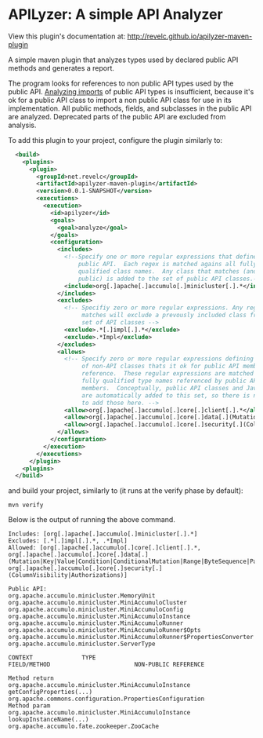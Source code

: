 <!--
  Licensed under the Apache License, Version 2.0 (the "License");
  you may not use this file except in compliance with the License.
  You may obtain a copy of the License at

      http://www.apache.org/licenses/LICENSE-2.0

  Unless required by applicable law or agreed to in writing, software
  distributed under the License is distributed on an "AS IS" BASIS,
  WITHOUT WARRANTIES OR CONDITIONS OF ANY KIND, either express or implied.
  See the License for the specific language governing permissions and
  limitations under the License.
-->

APILyzer: A simple API Analyzer
===============================

View this plugin's documentation at: http://revelc.github.io/apilyzer-maven-plugin

A simple maven plugin that analyzes types used by declared public API methods
and generates a report.

The program looks for references to non public API types used by the public API.
[Analyzing imports][1] of public API types is insufficient, because it's ok for a
public API class to import a non public API class for use in its implementation.
All public methods, fields, and subclasses in the public API are analyzed.
Deprecated parts of the public API are excluded from analysis.

To add this plugin to your project, configure the plugin similarly to:

```xml
  <build>
    <plugins>
      <plugin>
        <groupId>net.revelc</groupId>
        <artifactId>apilyzer-maven-plugin</artifactId>
        <version>0.0.1-SNAPSHOT</version>
        <executions>
          <execution>
            <id>apilyzer</id>
            <goals>
              <goal>analyze</goal>
            </goals>
            <configuration>
              <includes>
                <!--Specify one or more regular expressions that define the
                    public API.  Each regex is matched agains all fully
                    qualified class names.  Any class that matches (and is
                    public) is added to the set of public API classes.-->
                <include>org[.]apache[.]accumulo[.]minicluster[.].*</include>
              </includes>
              <excludes>
                <!-- Specifiy zero or more regular expressions. Any regex that
                     matches will exclude a prevously included class from the
                     set of API classes -->
                <exclude>.*[.]impl[.].*</exclude>
                <exclude>.*Impl</exclude>
              </excludes>
              <allows>
                <!-- Specify zero or more regular expressions defining the set
                     of non-API classes thats it ok for public API members to
                     reference.  These regular expressions are matched against
                     fully qualified type names referenced by public API
                     members.  Conceptually, public API classes and Java classes
                     are automatically added to this set, so there is no need
                     to add those here. -->
                <allow>org[.]apache[.]accumulo[.]core[.]client[.].*</allow>
                <allow>org[.]apache[.]accumulo[.]core[.]data[.](Mutation|Key|Value|Condition|ConditionalMutation|Range|ByteSequence|PartialKey|Column)</allow>
                <allow>org[.]apache[.]accumulo[.]core[.]security[.](ColumnVisibility|Authorizations)</allow>
              </allows>
            </configuration>
          </execution>
        </executions>
      </plugin>
    <plugins>
  </build>
```

and build your project, similarly to (it runs at the verify phase by default):

```
mvn verify
```

Below is the output of running the above command.

```
Includes: [org[.]apache[.]accumulo[.]minicluster[.].*]
Excludes: [.*[.]impl[.].*, .*Impl]
Allowed: [org[.]apache[.]accumulo[.]core[.]client[.].*, org[.]apache[.]accumulo[.]core[.]data[.](Mutation|Key|Value|Condition|ConditionalMutation|Range|ByteSequence|PartialKey|Column), org[.]apache[.]accumulo[.]core[.]security[.](ColumnVisibility|Authorizations)]

Public API:
org.apache.accumulo.minicluster.MemoryUnit
org.apache.accumulo.minicluster.MiniAccumuloCluster
org.apache.accumulo.minicluster.MiniAccumuloConfig
org.apache.accumulo.minicluster.MiniAccumuloInstance
org.apache.accumulo.minicluster.MiniAccumuloRunner
org.apache.accumulo.minicluster.MiniAccumuloRunner$Opts
org.apache.accumulo.minicluster.MiniAccumuloRunner$PropertiesConverter
org.apache.accumulo.minicluster.ServerType

CONTEXT              TYPE                                                         FIELD/METHOD                        NON-PUBLIC REFERENCE

Method return        org.apache.accumulo.minicluster.MiniAccumuloInstance         getConfigProperties(...)            org.apache.commons.configuration.PropertiesConfiguration
Method param         org.apache.accumulo.minicluster.MiniAccumuloInstance         lookupInstanceName(...)             org.apache.accumulo.fate.zookeeper.ZooCache
```

[1]: http://checkstyle.sourceforge.net/config_imports.html#ImportControl

